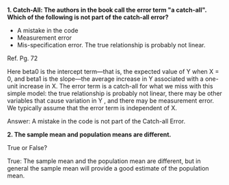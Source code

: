 **1. Catch-All: The authors in the book call the error term "a catch-all". Which of the following is not part of the catch-all error?**
-   A mistake in the code
-   Measurement error
-   Mis-specification error. The true relationship is probably not linear.

Ref. Pg. 72

Here beta0 is the intercept term—that is, the expected value of Y when X = 0, and beta1 is the slope—the average increase in Y associated with a one-unit increase in X. The error term is a catch-all for what we miss with this simple model: the true relationship is probably not linear, there may be other variables that cause variation in Y , and there may be measurement error. We typically assume that the error term is independent of X.

Answer: A mistake in the code is not part of the Catch-all Error. 

**2. The sample mean and population means are different.**

True or False? 

True: The sample mean and the population mean are different, but in general the sample mean will provide a good estimate of the population mean.